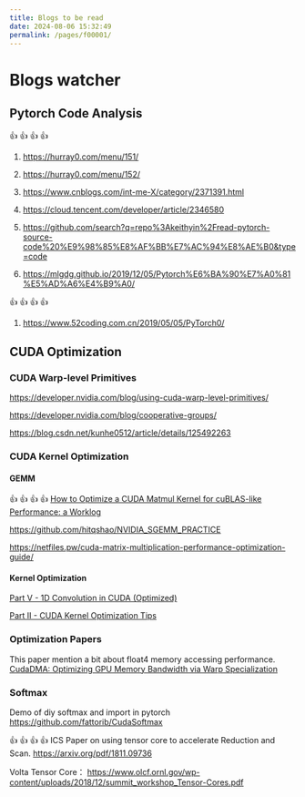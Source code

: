 ```yaml
---
title: Blogs to be read
date: 2024-08-06 15:32:49
permalink: /pages/f00001/
---
```

# Blogs watcher
## Pytorch Code Analysis

:+1: :+1: :+1: :+1:
1. https://hurray0.com/menu/151/
2. https://hurray0.com/menu/152/

1. https://www.cnblogs.com/int-me-X/category/2371391.html
2. https://cloud.tencent.com/developer/article/2346580
3. https://github.com/search?q=repo%3Akeithyin%2Fread-pytorch-source-code%20%E9%98%85%E8%AF%BB%E7%AC%94%E8%AE%B0&type=code
4. https://mlgdg.github.io/2019/12/05/Pytorch%E6%BA%90%E7%A0%81%E5%AD%A6%E4%B9%A0/
   
:+1: :+1: :+1: :+1:
1. https://www.52coding.com.cn/2019/05/05/PyTorch0/

## CUDA Optimization

### CUDA Warp-level Primitives

https://developer.nvidia.com/blog/using-cuda-warp-level-primitives/

https://developer.nvidia.com/blog/cooperative-groups/

https://blog.csdn.net/kunhe0512/article/details/125492263

### CUDA Kernel Optimization
#### GEMM
:+1: :+1: :+1: :+1: [How to Optimize a CUDA Matmul Kernel for cuBLAS-like Performance: a Worklog](https://siboehm.com/articles/22/CUDA-MMM)

https://github.com/hitqshao/NVIDIA_SGEMM_PRACTICE

https://netfiles.pw/cuda-matrix-multiplication-performance-optimization-guide/

#### Kernel Optimization
[Part V - 1D Convolution in CUDA (Optimized)](https://www.vrushankdes.ai/diffusion-policy-inference-optimization/part-v---1d-convolution-in-cuda-optimized)

[Part II - CUDA Kernel Optimization Tips](https://www.vrushankdes.ai/diffusion-policy-inference-optimization/part-ii---cuda-kernel-optimization-tips)

### Optimization Papers

This paper mention a bit about float4 memory accessing performance.
[CudaDMA: Optimizing GPU Memory Bandwidth via Warp Specialization](https://lightsighter.org/pdfs/cudadma-sc11.pdf)

### Softmax

Demo of diy softmax and import in pytorch
https://github.com/fattorib/CudaSoftmax

:+1: :+1: :+1: :+1: ICS Paper on using tensor core to accelerate Reduction and Scan.
https://arxiv.org/pdf/1811.09736

Volta Tensor Core：
https://www.olcf.ornl.gov/wp-content/uploads/2018/12/summit_workshop_Tensor-Cores.pdf
